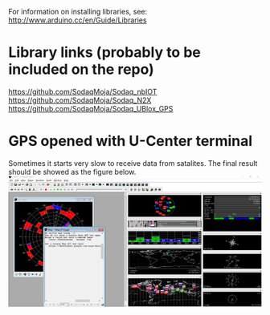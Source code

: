For information on installing libraries, see: http://www.arduino.cc/en/Guide/Libraries

# Library links (probably to be included on the repo)
https://github.com/SodaqMoja/Sodaq_nbIOT  
https://github.com/SodaqMoja/Sodaq_N2X  
https://github.com/SodaqMoja/Sodaq_UBlox_GPS  
# GPS opened with U-Center terminal
Sometimes it starts very slow to receive data from satalites. The final result should be showed as the figure below.
![Alt text](GPS.png?raw=true "Title")
